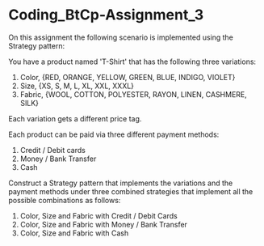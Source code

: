 # Coding_BtCp-Assignment_3
 
 
On this assignment the following scenario is implemented using the Strategy pattern:

You have a product named 'T-Shirt' that has the following three variations:

1. Color, {RED, ORANGE, YELLOW, GREEN, BLUE, INDIGO, VIOLET}
2. Size, {XS, S, M, L, XL, XXL, XXXL}
3. Fabric, {WOOL, COTTON, POLYESTER, RAYON, LINEN, CASHMERE, SILK}

Each variation gets a different price tag.

Each product can be paid via three different payment methods:

1. Credit / Debit cards
2. Money / Bank Transfer
3. Cash

Construct a Strategy pattern that implements the variations and the payment methods
under three combined strategies that implement all the possible combinations as follows:

1. Color, Size and Fabric with Credit / Debit Cards
2. Color, Size and Fabric with Money / Bank Transfer
3. Color, Size and Fabric with Cash
